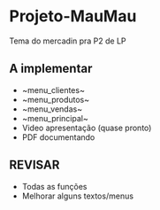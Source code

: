 # Projeto-MauMau
Tema do mercadin pra P2 de LP

## A implementar
- ~menu_clientes~
- ~menu_produtos~
- ~menu_vendas~
- ~menu_principal~
- Video apresentação (quase pronto)
- PDF documentando

## REVISAR
- Todas as funções
- Melhorar alguns textos/menus

